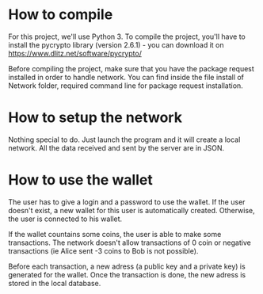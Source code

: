 # How to compile

For this project, we'll use Python 3.
To compile the project, you'll have to install the pycrypto library (version 2.6.1) - you can download it on https://www.dlitz.net/software/pycrypto/

Before compiling the project, make sure that you have the  package  request installed in order to handle network.
You can find inside the file install of Network folder, required command line for package  request installation.

# How to setup the network

Nothing special to do. Just launch the program and it will create a local network. All the data received and sent by the server are in JSON.

# How to use the wallet

The user has to give a login and a password to use the wallet. If the user doesn't exist, a new wallet for this user is automatically created.
Otherwise, the user is connected to his wallet.

If the wallet countains some coins, the user is able to make some transactions. The network doesn't allow transactions of 0 coin or negative transactions (ie Alice sent -3 coins to Bob is not possible).

Before each transaction, a new adress (a public key and a private key) is generated for the wallet. Once the transaction is done, the new adress is stored in the local database.
